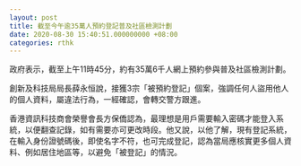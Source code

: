 ```yaml
---
layout: post
title: 截至今午逾35萬人預約登記普及社區檢測計劃
date: 2020-08-30 15:40:51.000000000 +08:00
categories: rthk
---
```


政府表示，截至上午11時45分，約有35萬6千人網上預約參與普及社區檢測計劃。

創新及科技局局長薛永恒說，接獲3宗「被預約登記」個案，強調任何人盜用他人的個人資料，屬違法行為，一經確認，會轉交警方跟進。

香港資訊科技商會榮譽會長方保僑認為，最理想是用戶需要輸入密碼才能登入系統，以便翻查記錄，如有需要亦可更改時段。他又說，以他了解，現有登記系統，在輸入身份證號碼後，即使名字不符，也可完成登記，認為當局應核實更多個人資料、例如居住地區等，以避免「被登記」的情況。
